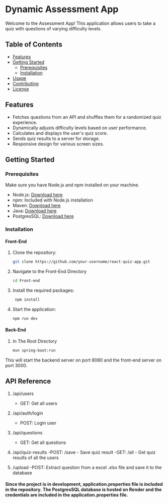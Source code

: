 # Dynamic Assessment App

Welcome to the Assessment App! This application allows users to take a quiz with questions of varying difficulty levels.

## Table of Contents

- [Features](#features)
- [Getting Started](#getting-started)
  - [Prerequisites](#prerequisites)
  - [Installation](#installation)
- [Usage](#usage)
- [Contributing](#contributing)
- [License](#license)

## Features

- Fetches questions from an API and shuffles them for a randomized quiz experience.
- Dynamically adjusts difficulty levels based on user performance.
- Calculates and displays the user's quiz score.
- Sends quiz results to a server for storage.
- Responsive design for various screen sizes.

## Getting Started

### Prerequisites

Make sure you have Node.js and npm installed on your machine.

- Node.js: [Download here](https://nodejs.org/)
- npm: Included with Node.js installation
- Maven: [Download here](https://maven.apache.org/download.cgi)
- Java: [Download here](https://www.oracle.com/java/technologies/javase-jdk11-downloads.html)
- PostgresSQL: [Download here](https://www.postgresql.org/download/)


### Installation

#### Front-End

1. Clone the repository:

   ```bash
   git clone https://github.com/your-username/react-quiz-app.git


2. Navigate to the Front-End Directory
 
   ```bash
   cd Front-end
   ```

3. Install the required packages:

   ```bash
    npm install
    ```

4. Start the application:

   ```bash
   npm run dev
   ```

#### Back-End

1. In The Root Directory

   ```bash
   mvn spring-boot:run
   ```


This will start the backend server on port 8080 and the front-end server on port 3000.


## API Reference

1. /api/users
    - GET: Get all users

2. /api/auth/login
    - POST: Login user

3. /api/questions
    - GET: Get all questions

4. /api/quiz-results
    -POST: /save - Save quiz result
    -GET: /all - Get quiz results of all the users

5. /upload
    -POST: Extract question from a excel .xlsx file and save it to the database



#### Since the project is in development, application.properties file is included in the repository. The PostgresSQL database is hosted on Render and the credentials are included in the application.properties file.
